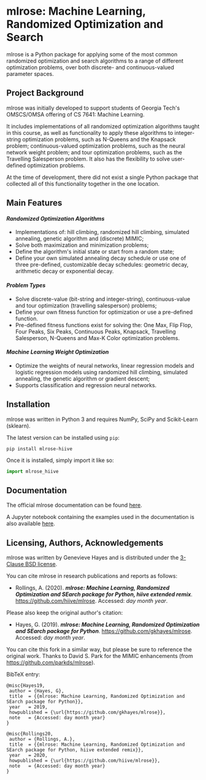 # mlrose: Machine Learning, Randomized Optimization and Search
mlrose is a Python package for applying some of the most common randomized optimization and search algorithms to a range of different optimization problems, over both discrete- and continuous-valued parameter spaces.

## Project Background
mlrose was initially developed to support students of Georgia Tech's OMSCS/OMSA offering of CS 7641: Machine Learning.

It includes implementations of all randomized optimization algorithms taught in this course, as well as functionality to apply these algorithms to integer-string optimization problems, such as N-Queens and the Knapsack problem; continuous-valued optimization problems, such as the neural network weight problem; and tour optimization problems, such as the Travelling Salesperson problem. It also has the flexibility to solve user-defined optimization problems. 

At the time of development, there did not exist a single Python package that collected all of this functionality together in the one location.

## Main Features

#### *Randomized Optimization Algorithms*
- Implementations of: hill climbing, randomized hill climbing, simulated annealing, genetic algorithm and (discrete) MIMIC;
- Solve both maximization and minimization problems;
- Define the algorithm's initial state or start from a random state;
- Define your own simulated annealing decay schedule or use one of three pre-defined, customizable decay schedules: geometric decay, arithmetic decay or exponential decay.

#### *Problem Types*
- Solve discrete-value (bit-string and integer-string), continuous-value and tour optimization (travelling salesperson) problems;
- Define your own fitness function for optimization or use a pre-defined function.
- Pre-defined fitness functions exist for solving the: One Max, Flip Flop, Four Peaks, Six Peaks, Continuous Peaks, Knapsack, Travelling Salesperson, N-Queens and Max-K Color optimization problems.

#### *Machine Learning Weight Optimization*
- Optimize the weights of neural networks, linear regression models and logistic regression models using randomized hill climbing, simulated annealing, the genetic algorithm or gradient descent;
- Supports classification and regression neural networks.

## Installation
mlrose was written in Python 3 and requires NumPy, SciPy and Scikit-Learn (sklearn).

The latest version can be installed using `pip`:
```
pip install mlrose-hiive
```

Once it is installed, simply import it like so:
```python
import mlrose_hiive
```

## Documentation
The official mlrose documentation can be found [here](https://mlrose.readthedocs.io/).

A Jupyter notebook containing the examples used in the documentation is also available [here](https://github.com/gkhayes/mlrose/blob/master/tutorial_examples.ipynb).

## Licensing, Authors, Acknowledgements
mlrose was written by Genevieve Hayes and is distributed under the [3-Clause BSD license](https://github.com/gkhayes/mlrose/blob/master/LICENSE). 

You can cite mlrose in research publications and reports as follows:
* Rollings, A. (2020). ***mlrose: Machine Learning, Randomized Optimization and SEarch package for Python, hiive extended remix***. https://github.com/hiive/mlrose. Accessed: *day month year*.

Please also keep the original author's citation:
* Hayes, G. (2019). ***mlrose: Machine Learning, Randomized Optimization and SEarch package for Python***. https://github.com/gkhayes/mlrose. Accessed: *day month year*.

You can cite this fork in a similar way, but please be sure to reference the original work.
Thanks to David S. Park for the MIMIC enhancements (from https://github.com/parkds/mlrose).


BibTeX entry:
```
@misc{Hayes19,
 author = {Hayes, G},
 title 	= {{mlrose: Machine Learning, Randomized Optimization and SEarch package for Python}},
 year 	= 2019,
 howpublished = {\url{https://github.com/gkhayes/mlrose}},
 note 	= {Accessed: day month year}
}

@misc{Rollings20,
 author = {Rollings, A.},
 title 	= {{mlrose: Machine Learning, Randomized Optimization and SEarch package for Python, hiive extended remix}},
 year 	= 2020,
 howpublished = {\url{https://github.com/hiive/mlrose}},
 note 	= {Accessed: day month year}
}
```

